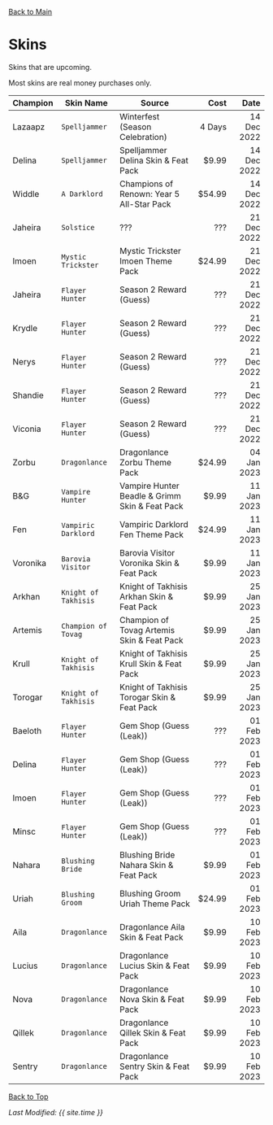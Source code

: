 [Back to Main](index.md)

# Skins
Skins that are upcoming.

Most skins are real money purchases only.

| Champion | Skin Name | Source | Cost | Date |
|---|---|---|---:|---:|
| Lazaapz | `Spelljammer` | Winterfest (Season Celebration) | 4 Days | 14 Dec 2022 |
| Delina | `Spelljammer` | Spelljammer Delina Skin & Feat Pack | $9.99 | 14 Dec 2022 |
| Widdle | `A Darklord` | Champions of Renown: Year 5 All-Star Pack | $54.99 | 14 Dec 2022 |
| Jaheira | `Solstice` | ??? | ??? | 21 Dec 2022 |
| Imoen | `Mystic Trickster` | Mystic Trickster Imoen Theme Pack | $24.99 | 21 Dec 2022 |
| Jaheira | `Flayer Hunter` | Season 2 Reward (Guess) | ??? | 21 Dec 2022 |
| Krydle | `Flayer Hunter` | Season 2 Reward (Guess) | ??? | 21 Dec 2022 |
| Nerys | `Flayer Hunter` | Season 2 Reward (Guess) | ??? | 21 Dec 2022 |
| Shandie | `Flayer Hunter` | Season 2 Reward (Guess) | ??? | 21 Dec 2022 |
| Viconia | `Flayer Hunter` | Season 2 Reward (Guess) | ??? | 21 Dec 2022 |
| Zorbu | `Dragonlance` | Dragonlance Zorbu Theme Pack | $24.99 | 04 Jan 2023 |
| B&G | `Vampire Hunter` | Vampire Hunter Beadle & Grimm Skin & Feat Pack | $9.99 | 11 Jan 2023 |
| Fen | `Vampiric Darklord` | Vampiric Darklord Fen Theme Pack | $24.99 | 11 Jan 2023 |
| Voronika | `Barovia Visitor` | Barovia Visitor Voronika Skin & Feat Pack | $9.99 | 11 Jan 2023 |
| Arkhan | `Knight of Takhisis` | Knight of Takhisis Arkhan Skin & Feat Pack | $9.99 | 25 Jan 2023 |
| Artemis | `Champion of Tovag` | Champion of Tovag Artemis Skin & Feat Pack | $9.99 | 25 Jan 2023 |
| Krull | `Knight of Takhisis` | Knight of Takhisis Krull Skin & Feat Pack | $9.99 | 25 Jan 2023 |
| Torogar | `Knight of Takhisis` | Knight of Takhisis Torogar Skin & Feat Pack | $9.99 | 25 Jan 2023 |
| Baeloth | `Flayer Hunter` | Gem Shop (Guess (Leak)) | ??? | 01 Feb 2023 |
| Delina | `Flayer Hunter` | Gem Shop (Guess (Leak)) | ??? | 01 Feb 2023 |
| Imoen | `Flayer Hunter` | Gem Shop (Guess (Leak)) | ??? | 01 Feb 2023 |
| Minsc | `Flayer Hunter` | Gem Shop (Guess (Leak)) | ??? | 01 Feb 2023 |
| Nahara | `Blushing Bride` | Blushing Bride Nahara Skin & Feat Pack | $9.99 | 01 Feb 2023 |
| Uriah | `Blushing Groom` | Blushing Groom Uriah Theme Pack | $24.99 | 01 Feb 2023 |
| Aila | `Dragonlance` | Dragonlance Aila Skin & Feat Pack | $9.99 | 10 Feb 2023 |
| Lucius | `Dragonlance` | Dragonlance Lucius Skin & Feat Pack | $9.99 | 10 Feb 2023 |
| Nova | `Dragonlance` | Dragonlance Nova Skin & Feat Pack | $9.99 | 10 Feb 2023 |
| Qillek | `Dragonlance` | Dragonlance Qillek Skin & Feat Pack | $9.99 | 10 Feb 2023 |
| Sentry | `Dragonlance` | Dragonlance Sentry Skin & Feat Pack | $9.99 | 10 Feb 2023 |

[Back to Top](#top)

*Last Modified: {{ site.time }}*